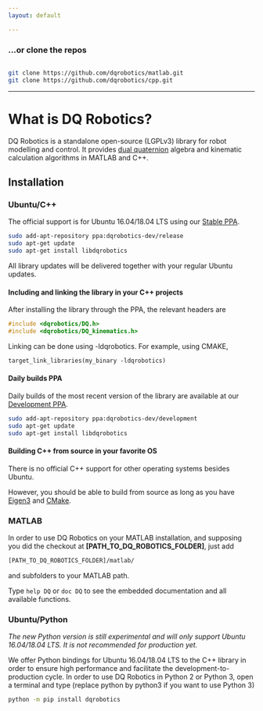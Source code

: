 ```yaml
---
layout: default

---
```


### …or clone the repos

```bash

git clone https://github.com/dqrobotics/matlab.git
git clone https://github.com/dqrobotics/cpp.git
```

<hr />

# What is DQ Robotics?

DQ Robotics is a standalone open-source (LGPLv3) library for robot modelling and control. It provides [dual quaternion](http://en.wikipedia.org/wiki/Dual_quaternion) algebra and kinematic calculation algorithms in MATLAB and C++.

## Installation

### Ubuntu/C++

The official support is for Ubuntu 16.04/18.04 LTS using our [Stable PPA](https://launchpad.net/~dqrobotics-dev/+archive/ubuntu/release).

```bash
sudo add-apt-repository ppa:dqrobotics-dev/release
sudo apt-get update
sudo apt-get install libdqrobotics
```

All library updates will be delivered together with your regular Ubuntu updates.

#### Including and linking the library in your C++ projects

After installing the library through the PPA, the relevant headers are

```cpp
#include <dqrobotics/DQ.h>
#include <dqrobotics/DQ_kinematics.h>
```

Linking can be done using -ldqrobotics. For example, using CMAKE, 

```makefile
target_link_libraries(my_binary -ldqrobotics)
```
#### Daily builds PPA

Daily builds of the most recent version of the library are available at our [Development PPA](https://launchpad.net/~dqrobotics-dev/+archive/ubuntu/development).

```bash
sudo add-apt-repository ppa:dqrobotics-dev/development
sudo apt-get update
sudo apt-get install libdqrobotics
```

#### Building C++ from source in your favorite OS

There is no official C++ support for other operating systems besides Ubuntu.

However, you should be able to build from source as long as you have [Eigen3](http://eigen.tuxfamily.org/index.php?title=Main_Page) and [CMake](https://cmake.org/).

### MATLAB

In order to use DQ Robotics on your MATLAB installation, and supposing you did the checkout at **[PATH_TO_DQ_ROBOTICS_FOLDER]**, just add

```bash
[PATH_TO_DQ_ROBOTICS_FOLDER]/matlab/
```

and subfolders to your MATLAB path.

Type `help DQ` or `doc DQ`  to see the embedded documentation and all available functions.

### Ubuntu/Python

*The new Python version is still experimental and will only support Ubuntu 16.04/18.04 LTS. It is not recommended for production yet.*

We offer Python bindings for Ubuntu 16.04/18.04 LTS to the C++ library in order to ensure high performance and facilitate the development-to-production cycle. In order to use DQ Robotics in Python 2 or Python 3,  open a terminal and type (replace python by python3 if you want to use Python 3)

```bash
python -m pip install dqrobotics
```




